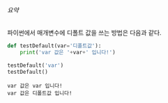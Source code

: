 ###### 요약

파이썬에서 매개변수에 디폴트 값을 쓰는 방법은 다음과 같다.

```python
def testDefault(var='디폴트값'):
    print('var 값은 '+var+' 입니다!')
    
testDefault('var')
testDefault()
```



```
var 값은 var 입니다!
var 값은 디폴트값 입니다!
```

